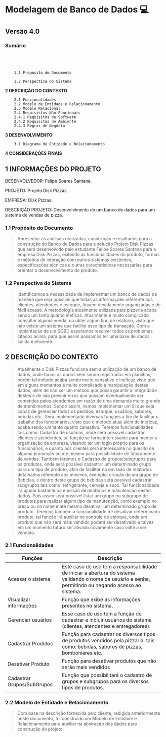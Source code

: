 # Modelagem de Banco de Dados 💻

## Versão 4.0

### Sumário

<a href="#1-informações-do-projeto-1" style="color:#fff;"><h2>1 INFORMAÇÕES DO PROJETO</h2></a>

        1.1 Propósito do Documento

        1.2 Perspectiva do Sistema

**2 DESCRIÇÃO DO CONTEXTO**

        2.1 Funcionalidades
        2.2 Modelo de Entidade e Relacionamento
        2.3 Modelo Relacional
        2.4 Requisistos Não Funcionais
        2.4.1 Requisitos de Software
        2.4.2 Requisitos de Ambiente
        2.4.3 Regras de Negócio

**3 DESENVOLVIMENTO**

        3.1 Diagrama de Entidade e Relacionamento

**4 CONSIDERAÇÕES FINAIS**


## **1 INFORMAÇÕES DO PROJETO**

DESENVOLVEDOR: Felipe Soares Santana.

PROJETO: Projeto Disk Pizzas.

EMPRESA: Disk Pizzas.

DESCRIÇÃO PROJETO: Desenvolvimento de um banco de dados para um sistema de
vendas de pizza.

### **1.1 Propósito do Documento**

>Apresentar as análises realizadas, construção e resultados para a construção do Banco de Dados para a solução Projeto Disk Pizzas que será desenvolvido pelo estudante Felipe Soares Santana para a empresa Disk Pizzas, exibindo as funcionalidades do produto, formas e métodos de interação com outros sistemas existentes, especificações técnicas e outras características necessárias para orientar o desenvolvimento do produto.

### **1.2 Perspectiva do Sistema**

>Identificamos a necessidade de implementar um banco de dados de maneira que seja possível que todas as informações referente aos clientes, atendentes e estoque, fiquem devidamente organizadas e de fácil acesso. A metodologia atualmente utilizada pela pizzaria acaba sendo um tanto quanto ineficaz. Atualmente é muito complicado consultar alguma venda, ou obter algum tipo de relatório, visto que não existe um sistema que facilite esse tipo de transação. Com a implantação de um SGBD esperamos resolver todos os problemas citados acima, para que assim possamos ter uma base de dados sólida e eficiente.

## **2 DESCRIÇÃO DO CONTEXTO**

>Atualmente o Disk Pizzas funciona sem a utilização de um banco de dados, onde todos os dados vêm sendo registrados em planilhas, porém tal método acaba sendo muito cansativo e ineficaz visto que em alguns momentos é muito complicado a manipulação destes dados, além de não ser um método que possa garantir a integridade destes e de não previnir erros que possam eventualmente ser cometidos pelos atendentes em razão de uma demanda muito grande de atendimentos. Sendo assim, iremos implementar um SI que seja capaz de gerenciar todos os pedidos, estoque, usuários, sabores, bebidas etc.. Será implementado diversas funções a fim de facilitar o trabalho dos funcionários, visto que o método atual além de ineficaz, acaba sendo um tanto quanto cansativo. Teremos funcionalidades tais como: Cadastro de usuários, onde será possível cadastrar clientes e atendentes, tal função se torna interessante para manter a organização da empresa, visando ter um login próprio para os funcionários, e quanto aos clientes será interessante no quesito de alguma promoção ou até mesmo para possibilidade de faturamento de vendas. Também teremos o Cadastro de grupos/subgrupos para os produtos, onde será possível cadastrar um determinado grupo para um tipo de produto, afim de facilitar na emissão de relatórios detalhados referente aos mesmos, exemplo: criação de um grupo de Bebidas, e dentro deste grupo de bebidas será possível cadastrar subgrupos tais como: refrigerante, cerveja e suco. Tal funcionalidade irá ajudar bastante na emissão de relatórios e manutenção destes dados. Pois assim será possível listar um grupo ou subgrupo de produtos para realizar algum tipo de manutenção, como exemplo no preço ou no nome e até mesmo desativar um determinado grupo de produto. Teremos também a funcionalidade de desativar determinado produto, tal função irá auxiliar no controle de estoque, onde um produto que não será mais vendido poderá ser desativado e talvez em um momento futuro ser ativado novamente caso volte a ser vendido.

### **2.1 Funcionalidades**

| Funções | Descrição |
| ----------- | ----------- |
| Acessar o sistema | Este caso de uso tem a responsabilidade de iniciar a abertura do sistema validando o nome de usuário e senha, permitindo ou negando acesso ao sistema. |
| Visualizar informações | Função que exibe as informações presentes no sistema. |
| Gerenciar usuários | Esse caso de uso tem a função de cadastrar e incluir usuários do sistema (clientes, atendentes e entregadores). |
| Cadastrar Produtos | Função para cadastrar os diversos tipos de produtos vendidos pela pizzaria, tais como: bebidas, sabores de pizzas, bombonieres etc.. |
| Desativar Produto | Função para desativar produtos que não serão mais vendidos |
| Cadastrar Grupos/SubGrupos | Função que possibilitará o cadastro de grupos e subgrupos para os diversos tipos de produtos. |

### **2.2 Modelo de Entidade e Relacionamento**

>Com base na descrição fornecida pelo cliente, redigida anteriormente neste documento, foi construído um Modelo de Entidade e Relacionamento para auxiliar na abstração dos dados para construção do projeto.